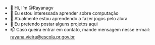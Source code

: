 - 👋 Hi, I’m @Rayanagv
- 👀 Eu estou interessada aprender sobre computação 
- 🌱 Atualmente estou aprendendo a fazer jogos pelo alura
- 💞️ Eu pretendo postar alguns projetos aqui
- 📫 Caso queira entrar em contato, mande mensagem nesse e-mail: rayana.vieira@escola.pr.gov.br 

<!---
Rayanagv/Rayanagv is a ✨ special ✨ repository because its `README.md` (this file) appears on your GitHub profile.
You can click the Preview link to take a look at your changes.
--->
